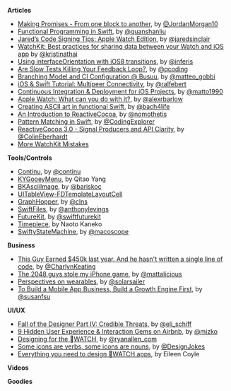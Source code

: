 **Articles**

* [Making Promises - From one block to another](https://medium.com/the-traveled-ios-developers-guide/making-promises-417f13da901f), by [@JordanMorgan10](https://twitter.com/JordanMorgan10)
* [Functional Programming in Swift](http://jamesonquave.com/blog/functional-programming-in-swift/), by [@guanshanliu](https://twitter.com/guanshanliu)
* [Jared’s Code Signing Tips: Apple Watch Edition](http://blog.jaredsinclair.com/post/117350678170/jareds-code-signing-tips-apple-watch-edition), by [@jaredsinclair](https://twitter.com/jaredsinclair)
* [WatchKit: Best practices for sharing data between your Watch and iOS app](http://www.kristinathai.com/watchkit-best-practices-for-sharing-data-between-your-watch-and-ios-app/) by [@kristinathai](https://twitter.com/kristinathai)
* [Using interfaceOrientation with iOS8 transitions](http://blog.inferis.org/blog/2015/04/27/ios8-and-interfaceorientation/), by [@inferis](https://twitter.com/inferis)
* [Are Slow Tests Killing Your Feedback Loop?](http://qualitycoding.org/slow-tests/), by [@qcoding](https://twitter.com/qcoding)
* [Branching Model and CI Configuration @ Busuu](http://matteogobbi.github.io/blog/2015/04/27/branches-model-and-ci-configuration-at-busuu/), by [@matteo_gobbi](https://twitter.com/matteo_gobbi)
* [iOS & Swift Tutorial: Multipeer Connectivity](http://www.ralfebert.de/tutorials/ios-swift-multipeer-connectivity/), by [@ralfebert](https://twitter.com/ralfebert)
* [Continuous Integration & Deployment for iOS Projects](https://medium.com/ribot-labs/continuous-integration-deployment-for-ios-projects-7358b72ca2e9), by [@matto1990](https://twitter.com/matto1990)
* [Apple Watch: What can you do with it?](http://madebymany.com/blog/apple-watch-what-can-you-do-with-it), by [@alexrbarlow](https://twitter.com/alexrbarlow)
* [Creating ASCII art in functional Swift](http://ijoshsmith.com/2015/04/29/creating-ascii-art-in-functional-swift/), by [@bach4life](https://twitter.com/bach4life)
* [An Introduction to ReactiveCocoa](http://nomothetis.svbtle.com/an-introduction-to-reactivecocoa), by [@nomothetis](https://twitter.com/nomothetis)
* [Pattern Matching in Swift](http://www.codingexplorer.com/pattern-matching-in-swift/), by [@CodingExplorer](https://twitter.com/CodingExplorer)
* [ReactiveCocoa 3.0 - Signal Producers and API Clarity](http://blog.scottlogic.com/2015/04/28/reactive-cocoa-3-continued.html), by [@ColinEberhardt](https://twitter.com/ColinEberhardt)
* [More WatchKit Mistakes](http://realm.io/news/more-watchkit-mistakes/)


**Tools/Controls**

* [Continu](http://www.continu.co/), by [@continu](https://twitter.com/continu)
* [KYGooeyMenu](https://github.com/KittenYang/KYGooeyMenu), by Qitao Yang
* [BKAsciiImage](https://github.com/bkoc/BKAsciiImage), by [@bariskoc](https://twitter.com/bariskoc)
* [UITableView-FDTemplateLayoutCell](https://github.com/forkingdog/UITableView-FDTemplateLayoutCell)
* [GraphHopper](https://github.com/graphhopper/graphhopper-ios), by [@clns](https://twitter.com/calinseciu)
* [SwiftFiles](https://github.com/sketchytech/SwiftFiles), by [@anthonylevings](https://twitter.com/anthonylevings)
* [FutureKit](https://github.com/FutureKit/FutureKit), by [@swiftfuturekit](https://twitter.com/swiftfuturekit)
* [Timepiece](https://github.com/naoty/Timepiece), by Naoto Kaneko
* [SwiftyStateMachine](http://macoscope.com/blog/swifty-state-machine/), by [@macoscope](https://twitter.com/macoscope/)

**Business**

* [This Guy Earned $450k last year. And he hasn't written a single line of code](https://medium.com/@CharlynKeating/if-you-re-an-app-developer-who-isn-t-making-a-decent-living-from-the-app-stores-there-s-someone-ac5082d8de47), by [@CharlynKeating](https://twitter.com/CharlynKeating)
* [The 2048 guys stole my iPhone game](https://medium.com/ios-game-development/the-2048-guys-stole-my-iphone-game-5ba541283c4d), by [@mattalicious](https://twitter.com/mattalicious)
* [Perspectives on wearables](http://solarsailer.net/2015/04/wearables), by [@solarsailer](https://twitter.com/solarsailer)
* [To Build a Mobile App Business, Build a Growth Engine First](http://www.500.co/mobile-growth-engine-branch/), by [@susanfsu](https://twitter.com/susanfsu)


**UI/UX**

* [Fall of the Designer Part IV: Credible Threats](http://www.elischiff.com/blog/2015/4/28/fall-of-the-designer-part-iv-credible-threats), by [@eli_schiff](https://twitter.com/eli_schiff)
* [9 Hidden User Experience & Interaction Gems on Airbnb](https://medium.com/@mizko/9-hidden-user-experience-interaction-gems-on-airbnb-3330e762bebe), by [@mizko](https://twitter.com/mizko)
* [Designing for the WATCH](http://webdesign.tutsplus.com/articles/designing-for-the-watch--cms-23818), by [@ryanallen_com](https://twitter.com/ryanallen_com)
* [Some icons are verbs, some icons are nouns](https://medium.com/@wenting_zhang/getting-fluent-at-the-language-of-iconography-3415d03d0a8f), by [@DesignJokes](https://twitter.com/DesignJokes)
* [Everything you need to design WATCH apps](http://blog.fluidui.com/design-resources-for-apple-watch/), by Eileen Coyle

**Videos**


**Goodies**
